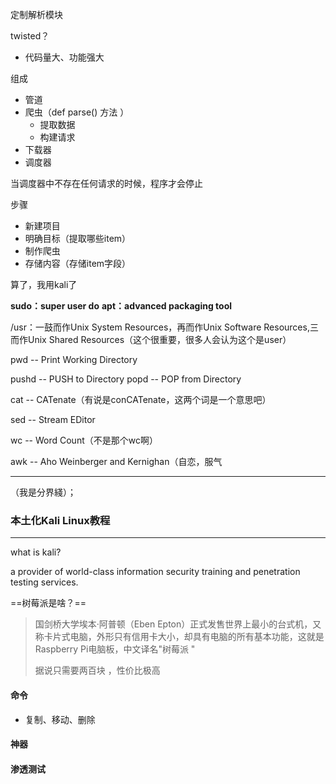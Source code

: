 定制解析模块

twisted？

- 代码量大、功能强大

组成

- 管道
- 爬虫（def parse() 方法 ）
  - 提取数据
  - 构建请求 
- 下载器
- 调度器

当调度器中不存在任何请求的时候，程序才会停止

步骤

- 新建项目
- 明确目标（提取哪些item）
- 制作爬虫
- 存储内容（存储item字段）





算了，我用kali了

**sudo：super user do**
**apt：advanced packaging tool**

/usr：一鼓而作Unix System Resources，再而作Unix Software Resources,三而作Unix Shared Resources（这个很重要，很多人会认为这个是user）

pwd -- Print Working Directory

pushd -- PUSH to Directory
popd -- POP from Directory

cat -- CATenate（有说是conCATenate，这两个词是一个意思吧）

sed -- Stream EDitor

wc -- Word Count（不是那个wc啊）

awk -- Aho Weinberger and Kernighan（自恋，服气

---

（我是分界綫）；







### 本土化Kali Linux教程

---

what is kali?

a provider of world-class information security training and penetration testing services.

==树莓派是啥？==

> 国剑桥大学埃本·阿普顿（Eben Epton）正式发售世界上最小的台式机，又称卡片式电脑，外形只有信用卡大小，却具有电脑的所有基本功能，这就是Raspberry Pi电脑板，中文译名"树莓派 "
>
> 据说只需要两百块 ，性价比极高

#### 命令

- 复制、移动、删除

  

#### 神器

> 

#### 渗透测试

> 











